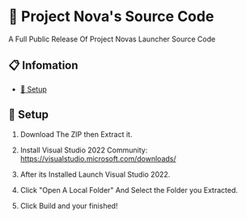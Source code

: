 # 🚀 **Project Nova's Source Code**

A Full Public Release Of Project Novas Launcher Source Code

## 📋 **Infomation**

- [🔧 Setup](#Setup)

## 🔧 **Setup**

1. Download The ZIP then Extract it.

2. Install Visual Studio 2022 Community: https://visualstudio.microsoft.com/downloads/

3. After its Installed Launch Visual Studio 2022.

4. Click "Open A Local Folder" And Select the Folder you Extracted. 

5. Click Build and your finished!
